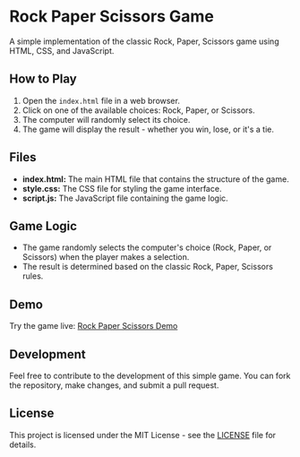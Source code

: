 # Rock Paper Scissors Game

A simple implementation of the classic Rock, Paper, Scissors game using HTML, CSS, and JavaScript.

## How to Play

1. Open the `index.html` file in a web browser.
2. Click on one of the available choices: Rock, Paper, or Scissors.
3. The computer will randomly select its choice.
4. The game will display the result - whether you win, lose, or it's a tie.

## Files

- **index.html:** The main HTML file that contains the structure of the game.
- **style.css:** The CSS file for styling the game interface.
- **script.js:** The JavaScript file containing the game logic.

## Game Logic

- The game randomly selects the computer's choice (Rock, Paper, or Scissors) when the player makes a selection.
- The result is determined based on the classic Rock, Paper, Scissors rules.

## Demo

Try the game live: [Rock Paper Scissors Demo](https://goura.freewebhostmost.com/)
## Development
Feel free to contribute to the development of this simple game. You can fork the repository, make changes, and submit a pull request.


## License

This project is licensed under the MIT License - see the [LICENSE]([GAME](LICENSE)) file for details.
